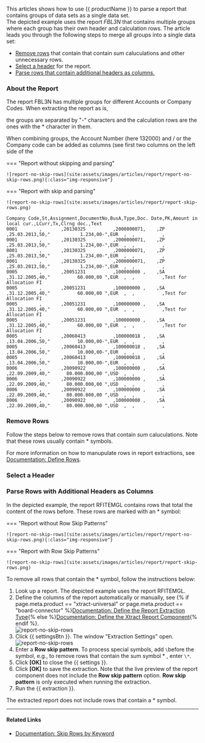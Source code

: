 
This articles shows how to use {{ productName }} to parse a report that contains groups of data sets as a single data set. <br>
The depicted example uses the report *FBL3N* that contains multiple groups where each group has their own header and calculation rows.
The article leads you through the following steps to merge all groups into a single data set:

- [Remove rows](#remove-rows) that contain that contain *sum* caluculations and other unnecessary rows.
- [Select a header](#select-a-header) for the report.
- [Parse rows that contain additional headers as columns.](#parse-rows-with-additional-headers-as-columns)

### About the Report

The report FBL3N has multiple groups for different Accounts or Company Codes.
When extracting the report as is, 

the groups are separated by "-" characters and the calculation rows are the ones with the * character in them.

When combining groups, the Account Number (here 132000) and / or the Company code can be added as columns (see first two columns on the left side of the



=== "Report without skipping and parsing"
	
	![report-no-skip-rows](site:assets/images/articles/report/report-no-skip-rows.png){:class="img-responsive"}

=== "Report with skip and parsing"	
	
	![report-no-skip-rows](site:assets/images/articles/report/report-skip-rows.png)


```csv
Company Code,St,Assignment,DocumentNo,BusA,Type,Doc. Date,PK,Amount in local cur.,LCurr,Tx,Clrng doc.,Text
0001        ,       ,20130325          ,2000000071,    ,ZP      ,25.03.2013,50,"           1.234,00-",EUR  ,  ,          ,                                                  
0001        ,       ,20130325          ,2000000071,    ,ZP      ,25.03.2013,50,"           1.234,00-",EUR  ,  ,          ,                                                  
0001        ,       ,20130325          ,2000000071,    ,ZP      ,25.03.2013,50,"           1.234,00-",EUR  ,  ,          ,                                                  
0001        ,       ,20130325          ,2000000071,    ,ZP      ,25.03.2013,50,"           1.234,00-",EUR  ,  ,          ,                                             
0005        ,       ,20051231          ,100000000 ,    ,SA      ,31.12.2005,40,"          60.000,00 ",EUR  ,  ,          ,Test for Allocation FI                            
0005        ,       ,20051231          ,100000000 ,    ,SA      ,31.12.2005,40,"          60.000,00 ",EUR  ,  ,          ,Test for Allocation FI                            
0005        ,       ,20051231          ,100000000 ,    ,SA      ,31.12.2005,40,"          60.000,00 ",EUR  ,  ,          ,Test for Allocation FI                            
0005        ,       ,20051231          ,100000000 ,    ,SA      ,31.12.2005,40,"          60.000,00 ",EUR  ,  ,          ,Test for Allocation FI                            
0005        ,       ,20060413          ,100000018 ,    ,SA      ,13.04.2006,50,"          10.000,00-",EUR  ,  ,          ,                                                  
0005        ,       ,20060413          ,100000018 ,    ,SA      ,13.04.2006,50,"          10.000,00-",EUR  ,  ,          ,                                                  
0005        ,       ,20060413          ,100000018 ,    ,SA      ,13.04.2006,50,"          10.000,00-",EUR  ,  ,          ,                                     
0006        ,       ,20090922          ,100000000 ,    ,SA      ,22.09.2009,40,"      80.000.000,00 ",USD  ,  ,          ,                                                  
0006        ,       ,20090922          ,100000000 ,    ,SA      ,22.09.2009,40,"      80.000.000,00 ",USD  ,  ,          ,                                                  
0006        ,       ,20090922          ,100000000 ,    ,SA      ,22.09.2009,40,"      80.000.000,00 ",USD  ,  ,          ,                                                  
0006        ,       ,20090922          ,100000000 ,    ,SA      ,22.09.2009,40,"      80.000.000,00 ",USD  ,  ,          ,  
```

### Remove Rows

Follow the steps below to remove rows that contain *sum* caluculations. Note that these rows usually contain * symbols.

For more information on how to manupulate rows in report extractions, see [Documentation: Define Rows](../documentation/report/report-rows-define.md).

### Select a Header

### Parse Rows with Additional Headers as Columns

In the depicted example, the report RFITEMGL contains rows that total the content of the rows before. 
These rows are marked with an * symbol: <br>

=== "Report without Row Skip Patterns"
	
	![report-no-skip-rows](site:assets/images/articles/report/report-no-skip-rows.png){:class="img-responsive"}

=== "Report with Row Skip Patterns"	
	
	![report-no-skip-rows](site:assets/images/articles/report/report-skip-rows.png)

To remove all rows that contain the * symbol, follow the instructions below:

1. Look up a report. The depicted example uses the report RFITEMGL. 
2. Define the columns of the report automatically or manually, see {% if page.meta.product == "xtract-universal" or page.meta.product == "board-connector" %}[Documentation: Define the Report Extraction Type](../documentation/report/index.md/#define-the-report-extraction-type){% else %}[Documentation: Define the Xtract Report Component](../documentation/report/index.md/#define-the-xtract-report-component){% endif %}. <br>
![report-no-skip-rows](site:assets/images/articles/report/report-skip-rows-preview.png)
3. Click {{ settingsBtn }}. The window "Extraction Settings" open.<br>
![report-no-skip-rows](site:assets/images/articles/report/report-skip-rows-settings.png)
4. Enter a **Row skip pattern**. To process special symbols, add `\`before the symbol, e.g., to remove rows that contain the sum symbol * , enter `\*`. 
5. Click **[OK]** to close the {{ settings }}. 
5. Click **[OK]** to save the extraction. Note that the live preview of the report component does not include the **Row skip pattern** option. 
**Row skip pattern** is only executed when running the extraction.
6. Run the {{ extraction }}. 

The extracted report does not include rows that contain a * symbol.



******

#### Related Links
- [Documentation: Skip Rows by Keyword](../documentation/report/report-rows-define.md/#skip-rows-by-keyword)
